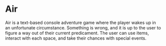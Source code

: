 # Air
Air is a text-based console adventure game where the player wakes up in an unfortunate circumstance. Something is wrong, and it is up to the user to figure a way out of their current predicament. The user can use items, interact with each space, and take their chances with special events.
